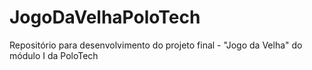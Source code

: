 # JogoDaVelhaPoloTech
Repositório para desenvolvimento do projeto final - "Jogo da Velha" do módulo I da PoloTech
